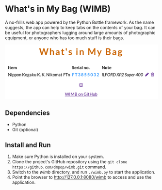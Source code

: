 # What's in My Bag (WIMB)

A no-frills web app powered by the Python Bottle framework. As the name suggests, the app can help to keep tabs on the contents of your bag. It can be useful for photographers lugging around large amounts of photographic equipment, or anyone who has too much stuff is their bags.

<img src="wimb.png" alt="wimb">

## Dependencies

- Python
- Git (optional)

## Install and Run

1. Make sure Python is installed on your system.
3. Clone the project's GitHub repository using the `git clone https://github.com/dmpop/wimb.git` command.
4. Switch to the *wimb* directory, and run `./wimb.py` to start the application.
5. Point the browser to http://127.0.0.1:8080/wimb to access and use the application.
